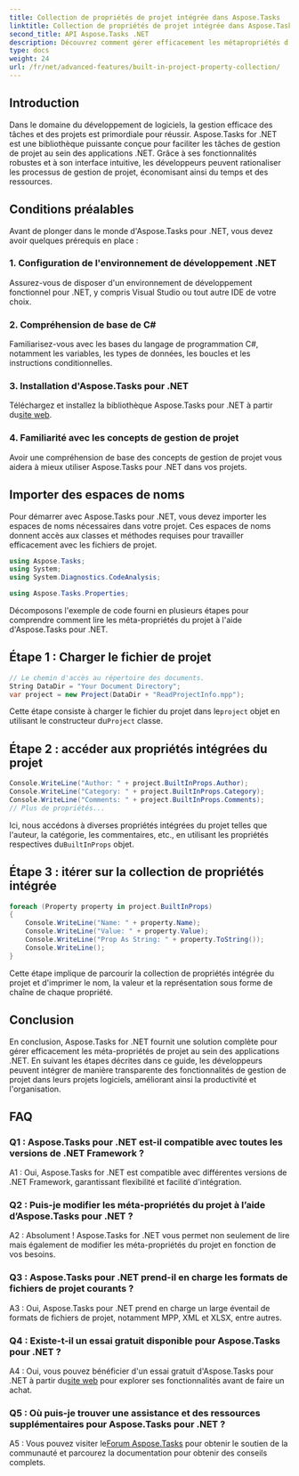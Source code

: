 ```yaml
---
title: Collection de propriétés de projet intégrée dans Aspose.Tasks
linktitle: Collection de propriétés de projet intégrée dans Aspose.Tasks
second_title: API Aspose.Tasks .NET
description: Découvrez comment gérer efficacement les métapropriétés d'un projet dans les applications .NET à l'aide d'Aspose.Tasks. Lisez, modifiez et parcourez les propriétés sans effort.
type: docs
weight: 24
url: /fr/net/advanced-features/built-in-project-property-collection/
---
```

## Introduction

Dans le domaine du développement de logiciels, la gestion efficace des tâches et des projets est primordiale pour réussir. Aspose.Tasks for .NET est une bibliothèque puissante conçue pour faciliter les tâches de gestion de projet au sein des applications .NET. Grâce à ses fonctionnalités robustes et à son interface intuitive, les développeurs peuvent rationaliser les processus de gestion de projet, économisant ainsi du temps et des ressources.

## Conditions préalables

Avant de plonger dans le monde d'Aspose.Tasks pour .NET, vous devez avoir quelques prérequis en place :

### 1. Configuration de l'environnement de développement .NET

Assurez-vous de disposer d'un environnement de développement fonctionnel pour .NET, y compris Visual Studio ou tout autre IDE de votre choix.

### 2. Compréhension de base de C#

Familiarisez-vous avec les bases du langage de programmation C#, notamment les variables, les types de données, les boucles et les instructions conditionnelles.

### 3. Installation d'Aspose.Tasks pour .NET

 Téléchargez et installez la bibliothèque Aspose.Tasks pour .NET à partir du[site web](https://releases.aspose.com/tasks/net/).

### 4. Familiarité avec les concepts de gestion de projet

Avoir une compréhension de base des concepts de gestion de projet vous aidera à mieux utiliser Aspose.Tasks pour .NET dans vos projets.

## Importer des espaces de noms

Pour démarrer avec Aspose.Tasks pour .NET, vous devez importer les espaces de noms nécessaires dans votre projet. Ces espaces de noms donnent accès aux classes et méthodes requises pour travailler efficacement avec les fichiers de projet.

```csharp
using Aspose.Tasks;
using System;
using System.Diagnostics.CodeAnalysis;

using Aspose.Tasks.Properties;

```

Décomposons l'exemple de code fourni en plusieurs étapes pour comprendre comment lire les méta-propriétés du projet à l'aide d'Aspose.Tasks pour .NET.

## Étape 1 : Charger le fichier de projet

```csharp
// Le chemin d'accès au répertoire des documents.
String DataDir = "Your Document Directory";
var project = new Project(DataDir + "ReadProjectInfo.mpp");
```

 Cette étape consiste à charger le fichier du projet dans le`project` objet en utilisant le constructeur du`Project` classe.

## Étape 2 : accéder aux propriétés intégrées du projet

```csharp
Console.WriteLine("Author: " + project.BuiltInProps.Author);
Console.WriteLine("Category: " + project.BuiltInProps.Category);
Console.WriteLine("Comments: " + project.BuiltInProps.Comments);
// Plus de propriétés...
```

 Ici, nous accédons à diverses propriétés intégrées du projet telles que l'auteur, la catégorie, les commentaires, etc., en utilisant les propriétés respectives du`BuiltInProps` objet.

## Étape 3 : itérer sur la collection de propriétés intégrée

```csharp
foreach (Property property in project.BuiltInProps)
{
    Console.WriteLine("Name: " + property.Name);
    Console.WriteLine("Value: " + property.Value);
    Console.WriteLine("Prop As String: " + property.ToString());
    Console.WriteLine();
}
```

Cette étape implique de parcourir la collection de propriétés intégrée du projet et d'imprimer le nom, la valeur et la représentation sous forme de chaîne de chaque propriété.

## Conclusion

En conclusion, Aspose.Tasks for .NET fournit une solution complète pour gérer efficacement les méta-propriétés de projet au sein des applications .NET. En suivant les étapes décrites dans ce guide, les développeurs peuvent intégrer de manière transparente des fonctionnalités de gestion de projet dans leurs projets logiciels, améliorant ainsi la productivité et l'organisation.

## FAQ

### Q1 : Aspose.Tasks pour .NET est-il compatible avec toutes les versions de .NET Framework ?

A1 : Oui, Aspose.Tasks for .NET est compatible avec différentes versions de .NET Framework, garantissant flexibilité et facilité d'intégration.

### Q2 : Puis-je modifier les méta-propriétés du projet à l’aide d’Aspose.Tasks pour .NET ?

A2 : Absolument ! Aspose.Tasks for .NET vous permet non seulement de lire mais également de modifier les méta-propriétés du projet en fonction de vos besoins.

### Q3 : Aspose.Tasks pour .NET prend-il en charge les formats de fichiers de projet courants ?

A3 : Oui, Aspose.Tasks pour .NET prend en charge un large éventail de formats de fichiers de projet, notamment MPP, XML et XLSX, entre autres.

### Q4 : Existe-t-il un essai gratuit disponible pour Aspose.Tasks pour .NET ?

 A4 : Oui, vous pouvez bénéficier d'un essai gratuit d'Aspose.Tasks pour .NET à partir du[site web](https://releases.aspose.com/tasks/net/) pour explorer ses fonctionnalités avant de faire un achat.

### Q5 : Où puis-je trouver une assistance et des ressources supplémentaires pour Aspose.Tasks pour .NET ?

 A5 : Vous pouvez visiter le[Forum Aspose.Tasks](https://forum.aspose.com/c/tasks/15) pour obtenir le soutien de la communauté et parcourez la documentation pour obtenir des conseils complets.
